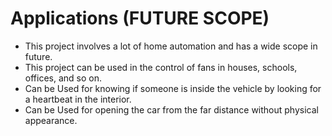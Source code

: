 # Applications (FUTURE SCOPE)

- This project involves a lot of home automation and has a wide scope in future.
- This project can be used in the control of fans in houses, schools, offices, and so on.
- Can be Used for knowing if someone is inside the vehicle by looking for a heartbeat in the interior.
- Can be Used for opening the car from the far distance without physical appearance.
